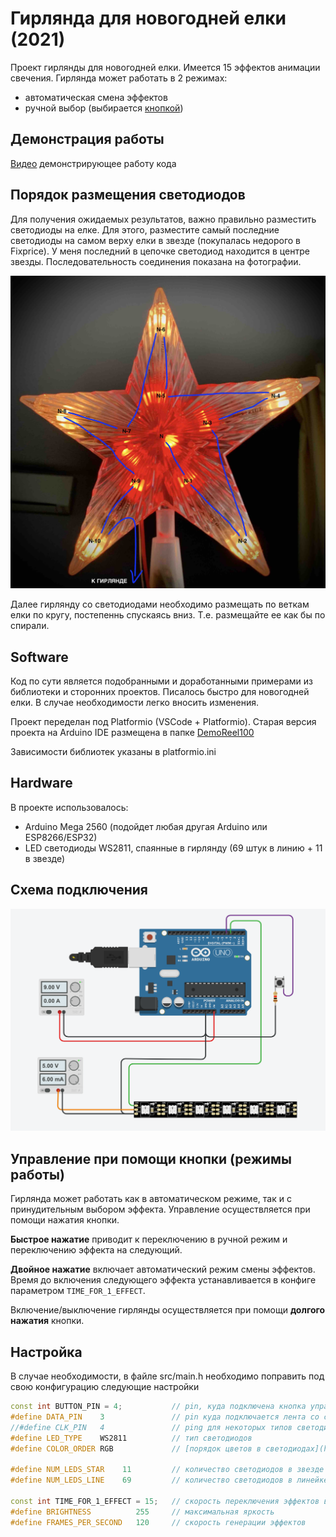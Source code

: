 # Гирлянда для новогодней елки (2021)

Проект гирлянды для новогодней елки. Имеется 15 эффектов анимации свечения. Гирлянда может работать в 2 режимах:

- автоматическая смена эффектов
- ручной выбор (выбирается [кнопкой](#управление-при-помощи-кнопки-режимы-работы))

## Демонстрация работы

[Видео](https://youtu.be/UnmnpGUHGVY) демонстрирующее работу кода

## Порядок размещения светодиодов

Для получения ожидаемых результатов, важно правильно разместить светодиоды на елке. Для этого, разместите самый последние светодиоды на самом верху елки в звезде (покупалась недорого в Fixprice). У меня последний в цепочке светодиод находится в центре звезды. Последовательность соединения показана на фотографии.

![Последовательность подключения светодиодов внутри звезды](img/star.jpg)

Далее гирлянду со светодиодами необходимо размещать по веткам елки по кругу, постепеннь спускаясь вниз. Т.е. размещайте ее как бы по спирали.

## Software

Код по сути является подобранными и доработанными примерами из библиотеки и сторонних проектов.
Писалось быстро для новогодней елки. В случае необходимости легко вносить изменения.

Проект переделан под Platformio (VSCode + Platformio). Старая версия проекта на Arduino IDE размещена в папке [DemoReel100](DemoReel100/)

Зависимости библиотек указаны в platformio.ini

## Hardware

В проекте использовалось:

- Arduino Mega 2560 (подойдет любая другая Arduino или ESP8266/ESP32)
- LED светодиоды WS2811, спаянные в гирлянду (69 штук в линию + 11 в звезде)
  
## Схема подключения

![Схема подключения на примере Arduino Uno](img/connection.png)

## Управление при помощи кнопки (режимы работы)

Гирлянда может работать как в автоматическом режиме, так и с принудительным выбором эффекта.
Управление осуществляется при помощи нажатия кнопки.

**Быстрое нажатие** приводит к переключению в ручной режим и переключению эффекта на следующий.

**Двойное нажатие** включает автоматический режим смены эффектов. Время до включения следующего эффекта устанавливается в конфиге параметром ```TIME_FOR_1_EFFECT```.

Включение/выключение гирлянды осуществляется при помощи **долгого нажатия** кнопки.

## Настройка

В случае необходимости, в файле src/main.h необходимо поправить под свою конфигурацию следующие настройки

```c++
const int BUTTON_PIN = 4;           // pin, куда подключена кнопка управления
#define DATA_PIN    3               // pin куда подключается лента со светодиодами
//#define CLK_PIN   4               // ping для некоторых типов светодиодов (см. документацию FastLED)
#define LED_TYPE    WS2811          // тип светодиодов
#define COLOR_ORDER RGB             // [порядок цветов в светодиодах](https://github.com/FastLED/FastLED/wiki/Rgb-calibration)

#define NUM_LEDS_STAR    11         // количество светодиодов в звезде
#define NUM_LEDS_LINE    69         // количество светодиодов в линейке (без учета звезды)

const int TIME_FOR_1_EFFECT = 15;   // скорость переключения эффектов в автоматическом режиме
#define BRIGHTNESS          255     // максимальная яркость
#define FRAMES_PER_SECOND   120     // скорость генерации эффектов
```
